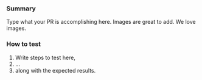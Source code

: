 ### Summary
Type what your PR is accomplishing here.
Images are great to add. We love images.

### How to test
1. Write steps to test here,
2. ...
3. along with the expected results.
